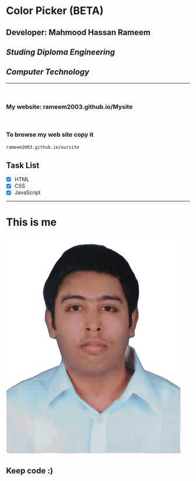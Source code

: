 # Color Picker (BETA)
## Developer: Mahmood Hassan Rameem
## _Studing Diploma Engineering_
## _Computer Technology_

___

<br>

### My website: rameem2003.github.io/Mysite

<br>

### To browse my web site copy it 
```
rameem2003.github.io/oursite
```

## Task List

- [x] HTML
- [x] CSS
- [x] JavaScript

---

# This is me
![profile](./me.jpg)
## Keep code :)
